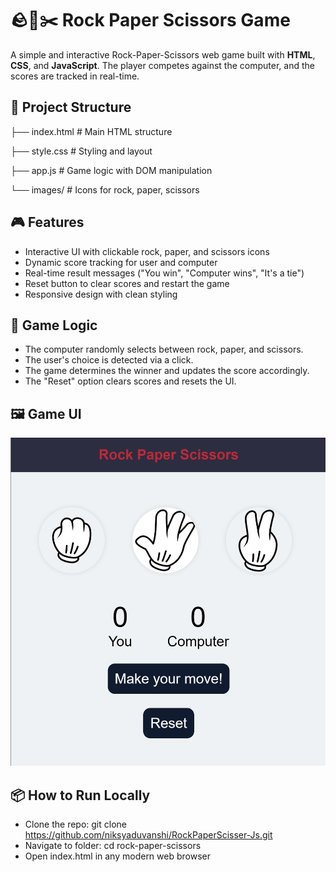 # 🪨📄✂️ Rock Paper Scissors Game

A simple and interactive Rock-Paper-Scissors web game built with **HTML**, **CSS**, and **JavaScript**. The player competes against the computer, and the scores are tracked in real-time.

## 📁 Project Structure

├── index.html # Main HTML structure

├── style.css # Styling and layout

├── app.js # Game logic with DOM manipulation

└── images/ # Icons for rock, paper, scissors

## 🎮 Features

- Interactive UI with clickable rock, paper, and scissors icons
- Dynamic score tracking for user and computer
- Real-time result messages ("You win", "Computer wins", "It's a tie")
- Reset button to clear scores and restart the game
- Responsive design with clean styling

## 🧠 Game Logic

- The computer randomly selects between rock, paper, and scissors.
- The user's choice is detected via a click.
- The game determines the winner and updates the score accordingly.
- The "Reset" option clears scores and resets the UI.

## 🖼️ Game UI

![alt text](image.png)

## 📦 How to Run Locally

  - Clone the repo: git clone https://github.com/niksyaduvanshi/RockPaperScisser-Js.git
  - Navigate to folder: cd rock-paper-scissors
  - Open index.html in any modern web browser